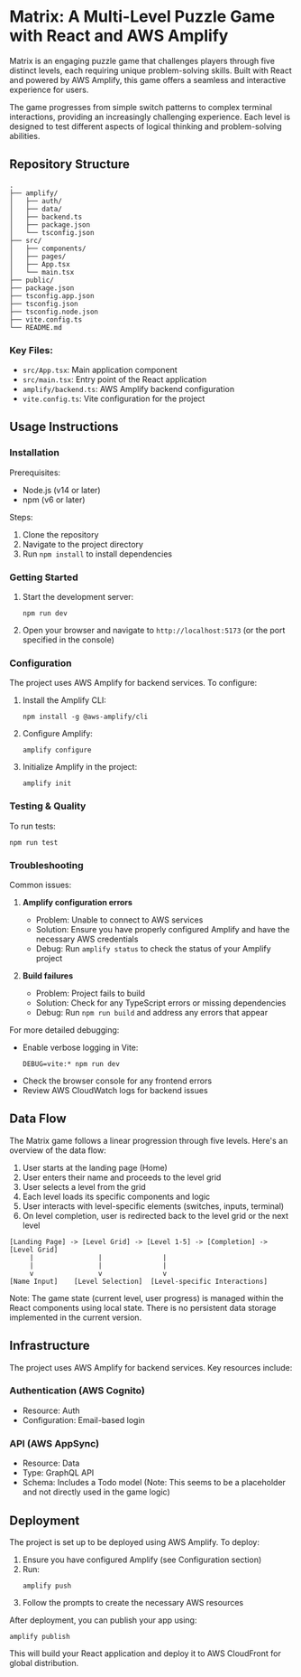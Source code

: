 # Matrix: A Multi-Level Puzzle Game with React and AWS Amplify

Matrix is an engaging puzzle game that challenges players through five distinct levels, each requiring unique problem-solving skills. Built with React and powered by AWS Amplify, this game offers a seamless and interactive experience for users.

The game progresses from simple switch patterns to complex terminal interactions, providing an increasingly challenging experience. Each level is designed to test different aspects of logical thinking and problem-solving abilities.

## Repository Structure

```
.
├── amplify/
│   ├── auth/
│   ├── data/
│   ├── backend.ts
│   ├── package.json
│   └── tsconfig.json
├── src/
│   ├── components/
│   ├── pages/
│   ├── App.tsx
│   └── main.tsx
├── public/
├── package.json
├── tsconfig.app.json
├── tsconfig.json
├── tsconfig.node.json
├── vite.config.ts
└── README.md
```

### Key Files:
- `src/App.tsx`: Main application component
- `src/main.tsx`: Entry point of the React application
- `amplify/backend.ts`: AWS Amplify backend configuration
- `vite.config.ts`: Vite configuration for the project

## Usage Instructions

### Installation

Prerequisites:
- Node.js (v14 or later)
- npm (v6 or later)

Steps:
1. Clone the repository
2. Navigate to the project directory
3. Run `npm install` to install dependencies

### Getting Started

1. Start the development server:
   ```
   npm run dev
   ```
2. Open your browser and navigate to `http://localhost:5173` (or the port specified in the console)

### Configuration

The project uses AWS Amplify for backend services. To configure:

1. Install the Amplify CLI:
   ```
   npm install -g @aws-amplify/cli
   ```
2. Configure Amplify:
   ```
   amplify configure
   ```
3. Initialize Amplify in the project:
   ```
   amplify init
   ```

### Testing & Quality

To run tests:
```
npm run test
```

### Troubleshooting

Common issues:

1. **Amplify configuration errors**
   - Problem: Unable to connect to AWS services
   - Solution: Ensure you have properly configured Amplify and have the necessary AWS credentials
   - Debug: Run `amplify status` to check the status of your Amplify project

2. **Build failures**
   - Problem: Project fails to build
   - Solution: Check for any TypeScript errors or missing dependencies
   - Debug: Run `npm run build` and address any errors that appear

For more detailed debugging:
- Enable verbose logging in Vite:
  ```
  DEBUG=vite:* npm run dev
  ```
- Check the browser console for any frontend errors
- Review AWS CloudWatch logs for backend issues

## Data Flow

The Matrix game follows a linear progression through five levels. Here's an overview of the data flow:

1. User starts at the landing page (Home)
2. User enters their name and proceeds to the level grid
3. User selects a level from the grid
4. Each level loads its specific components and logic
5. User interacts with level-specific elements (switches, inputs, terminal)
6. On level completion, user is redirected back to the level grid or the next level

```
[Landing Page] -> [Level Grid] -> [Level 1-5] -> [Completion] -> [Level Grid]
     |                |               |
     |                |               |
     v                v               v
[Name Input]    [Level Selection]  [Level-specific Interactions]
```

Note: The game state (current level, user progress) is managed within the React components using local state. There is no persistent data storage implemented in the current version.

## Infrastructure

The project uses AWS Amplify for backend services. Key resources include:

### Authentication (AWS Cognito)
- Resource: Auth
- Configuration: Email-based login

### API (AWS AppSync)
- Resource: Data
- Type: GraphQL API
- Schema: Includes a Todo model (Note: This seems to be a placeholder and not directly used in the game logic)

## Deployment

The project is set up to be deployed using AWS Amplify. To deploy:

1. Ensure you have configured Amplify (see Configuration section)
2. Run:
   ```
   amplify push
   ```
3. Follow the prompts to create the necessary AWS resources

After deployment, you can publish your app using:
```
amplify publish
```

This will build your React application and deploy it to AWS CloudFront for global distribution.